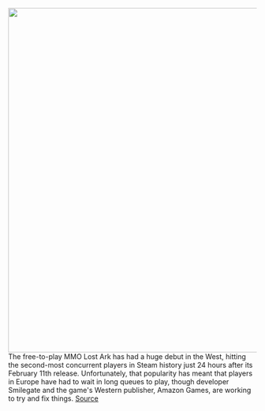 <img src='https://cdn.vox-cdn.com/thumbor/mdLIeRkj6ZIw-AswkpQ4zgRUjGc=/0x0:1920x1080/1200x800/filters:focal(807x387:1113x693)/cdn.vox-cdn.com/uploads/chorus_image/image/70534304/LA_SS_05_XL.0.jpeg' width='700px' /><br/>
The free-to-play MMO Lost Ark has had a huge debut in the West, hitting the second-most concurrent players in Steam history just 24 hours after its February 11th release. Unfortunately, that popularity has meant that players in Europe have had to wait in long queues to play, though developer Smilegate and the game's Western publisher, Amazon Games, are working to try and fix things.
<a href='https://www.theverge.com/2022/2/21/22944611/lost-ark-mmo-long-queue-times-smilegate-amazon-games'> Source <a/>